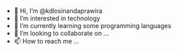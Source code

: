 - 👋 Hi, I’m @kdlosinandaprawira
- 👀 I’m interested in technology 
- 🌱 I’m currently learning some programming languages
- 💞️ I’m looking to collaborate on ...
- 📫 How to reach me ...

<!---
kdlosinandaprawira/kdlosinandaprawira is a ✨ special ✨ repository because its `README.md` (this file) appears on your GitHub profile.
You can click the Preview link to take a look at your changes.
--->
